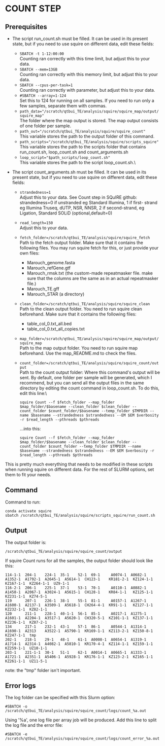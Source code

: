 # COUNT STEP

## Prerequisites

- The script run_count.sh must be filled. It can be used in its present state, but if you need to use squire on different data, edit these fields:
	- ```SBATCH -t 1-12:00:00``` \
		Counting ran correctly with this time limit, but adjust this to your data.
	- ```SBATCH --mem=13GB```\
		Counting ran correctly with this memory limit, but adjust this to your data.
	- ```SBATCH --cpus-per-task=1```\
		Counting ran correctly with parameter, but adjust this to your data.
	- ```#SBATCH --array=1-124```\
		Set this to 124 for running on all samples. If you need to run only a few samples, separate them with commas.
	- ```path_data="/scratch/qtbui_TE/analysis/squire/squire_map/output/squire_map"```\
		The folder where the map output is stored. The map output consists of one folder per sample.
	- ```path_out="/scratch/qtbui_TE/analysis/squire/squire_count"```\
		This variable stores the path to the output folder of this command.
	- ```path_scripts="/scratch/qtbui_TE/analysis/squire/scripts_squire"```\
		This variable stores the path to the scripts folder that contains run_count.sh, loop_count.sh and count_arguments.sh
	- ```loop_script="$path_scripts/loop_count.sh"```\
		This variable stores the path to the script loop_count.sh.\

- The script count_arguments.sh must be filled. It can be used in its present state, but if you need to use squire on different data, edit these fields:
	- ```strandedness=1```\
		Adjust this to your data. See Count step in SQuIRE github: strandedness=0 if unstranded eg Standard Illumina, 1 if first- strand eg Illumina Truseq, dUTP, NSR, NNSR, 2 if second-strand, eg Ligation, Standard SOLiD (optional,default=0)
	- ```read_length=150```\
		Adjust this to your data.
	- ```fetch_folder=/scratch/qtbui_TE/analysis/squire/squire_fetch```\
		Path to the fetch output folder. Make sure that it contains the following files. You may run squire fetch for this, or just provide your own files:
	    - Marouch_genome.fasta
	    - Marouch_refGene.gtf
	    - Marouch_rmsk.txt (the custom-made repeatmasker file. make sure that the columns are the same as in an actual repeatmasker file.)
	    - Marouch_TE.gff
	    - Marouch_STAR (a directory)
	- ```clean_folder=/scratch/qtbui_TE/analysis/squire/squire_clean```\
		Path to the clean output folder. You need to run squire clean beforehand. Make sure that it contains the following files:
		- table_col_0.txt_all.bed
		- table_col_0.txt_all_copies.txt
	- ```map_folder=/scratch/qtbui_TE/analysis/squire/squire_map/output/squire_map```\
		Path to the map output folder. You need to run squire map beforehand. Use the map_README.md to check the files.
	- ```count_folder=/scratch/qtbui_TE/analysis/squire/squire_count/output```\
		Path to the count output folder: Where this command's output will be sent. By default, one folder per sample will be generated, which I recommend, but you can send all the output files in the same directory by editing the count command in loop_count.sh. To do this, edit this line:\
		```
		squire Count --f $fetch_folder --map_folder $map_folder/$basename --clean_folder $clean_folder --count_folder $count_folder/$basename --temp_folder $TMPDIR --name $basename --strandedness $strandedness --EM $EM $verbosity -r $read_length --pthreads $pthreads
		```

		...into this:

		```
		squire Count --f $fetch_folder --map_folder $map_folder/$basename --clean_folder $clean_folder --count_folder $count_folder --temp_folder $TMPDIR --name $basename --strandedness $strandedness --EM $EM $verbosity -r $read_length --pthreads $pthreads
		```

This is pretty much everything that needs to be modified in these scripts when running squire on different data. For the rest of SLURM options, set them to fit your needs.


##  Command

Command to run:
```
conda activate squire
sbatch /scratch/qtbui_TE/analysis/squire/scripts_squire/run_count.sh
```


## Output

The output folder is:
```
/scratch/qtbui_TE/analysis/squire/squire_count/output
```

If squire Count runs for all the samples, the output folder should look like this:

```
114-1-1  204-1    224-1  35-1    52-1  69-1     A0074-1  A0682-1  A1352-1  A1792-1  A2645-1  A5614-1  CH123-1    KR181-2-1  KZ124-1-1  KZ167-1-1  KZ264-1-1  UZ9-1-1
116-2-1  206-1    225-1  37-1    53-1  70-1     A0110-1  A0882-1  A1458-1  A2067-1  A3024-1  A5615-1  CH128-1    KR84-1-1   KZ125-1-1  KZ231-1-1  KZ74-5-1
119      207-1    226-1  38-1    55-1  81-1     A0157-1  A1267-1  A1600-1  A2137-1  A3509-1  A5618-1  CH264-4-1  KR91-1-1   KZ127-1-1  KZ232-1-1  KZ82-1-1
120      211-1    228-1  40-1-1  56-1  85-1     A0217-1  A1275-1  A1601-1  A2204-1  A3517-1  A5620-1  CH320-5-1  KZ101-1-1  KZ137-1-1  KZ236-1-1  KZ87-2-1
134      217-1    232-1  43-1    57-1  86-1     A0544-1  A1314-1  A1690-1  A2313    A3522-1  A5790-1  KR169-1-1  KZ113-2-1  KZ150-8-1  KZ247-1-1  tmp
202-1    218-1    29-1   48-1    61-1  A0008-1  A0654-1  A1319-1  A1714-1  A2314-1  A4082-1  A5810-1  KR170-4-1  KZ114-1-1  KZ159-1-1  KZ259-1-1  UZ10-1-1
203-1    221-1-1  30-1   51-1    62-1  A0014-1  A0665-1  A1333-1  A1721-1  A2351-1  A5406-1  A5928-1  KR176-1-1  KZ123-2-1  KZ165-1-1  KZ261-1-1  UZ11-5-1
```
note: the "tmp" folder isn't important.

## Error logs
The log folder can be specified with this Slurm option:
```
#SBATCH -o /scratch/qtbui_TE/analysis/squire/squire_count/logs/count_%a.out
```
Using '%a', one log file per array job will be produced.
Add this line to split the log file and the error file:
```
#SBATCH -e /scratch/qtbui_TE/analysis/squire/squire_count/logs/count_error_%a.out
```
